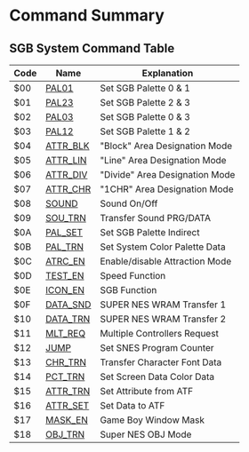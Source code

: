 # Command Summary

## SGB System Command Table

Code | Name                                      | Explanation
-----|-------------------------------------------|--------------
 $00 | [PAL01](<#SGB Command $00 — PAL01>)       | Set SGB Palette 0 &amp; 1
 $01 | [PAL23](<#SGB Command $01 — PAL23>)       | Set SGB Palette 2 &amp; 3
 $02 | [PAL03](<#SGB Command $02 — PAL03>)       | Set SGB Palette 0 &amp; 3
 $03 | [PAL12](<#SGB Command $03 — PAL12>)       | Set SGB Palette 1 &amp; 2
 $04 | [ATTR_BLK](<#SGB Command $04 — ATTR_BLK>) | "Block" Area Designation Mode
 $05 | [ATTR_LIN](<#SGB Command $05 — ATTR_LIN>) | "Line" Area Designation Mode
 $06 | [ATTR_DIV](<#SGB Command $06 — ATTR_DIV>) | "Divide" Area Designation Mode
 $07 | [ATTR_CHR](<#SGB Command $07 — ATTR_CHR>) | "1CHR" Area Designation Mode
 $08 | [SOUND](<#SGB Command $08 — SOUND>)       | Sound On/Off
 $09 | [SOU_TRN](<#SGB Command $09 — SOU_TRN>)   | Transfer Sound PRG/DATA
 $0A | [PAL_SET](<#SGB Command $0A — PAL_SET>)   | Set SGB Palette Indirect
 $0B | [PAL_TRN](<#SGB Command $0B — PAL_TRN>)   | Set System Color Palette Data
 $0C | [ATRC_EN](<#SGB Command $0C — ATRC_EN>)   | Enable/disable Attraction Mode
 $0D | [TEST_EN](<#SGB Command $0D — TEST_EN>)   | Speed Function
 $0E | [ICON_EN](<#SGB Command $0E — ICON_EN>)   | SGB Function
 $0F | [DATA_SND](<#SGB Command $0F — DATA_SND>) | SUPER NES WRAM Transfer 1
 $10 | [DATA_TRN](<#SGB Command $10 — DATA_TRN>) | SUPER NES WRAM Transfer 2
 $11 | [MLT_REQ](<#SGB Command $11 — MLT_REQ>)   | Multiple Controllers Request
 $12 | [JUMP](<#SGB Command $12 — JUMP>)         | Set SNES Program Counter
 $13 | [CHR_TRN](<#SGB Command $13 — CHR_TRN>)   | Transfer Character Font Data
 $14 | [PCT_TRN](<#SGB Command $14 — PCT_TRN>)   | Set Screen Data Color Data
 $15 | [ATTR_TRN](<#SGB Command $15 — ATTR_TRN>) | Set Attribute from ATF
 $16 | [ATTR_SET](<#SGB Command $16 — ATTR_SET>) | Set Data to ATF
 $17 | [MASK_EN](<#SGB Command $17 — MASK_EN>)   | Game Boy Window Mask
 $18 | [OBJ_TRN](<#SGB Command $18 — OBJ_TRN>)   | Super NES OBJ Mode
